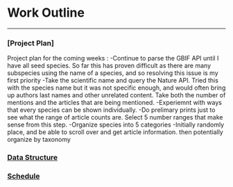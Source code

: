 # Work Outline
-----

### [Project Plan]
Project plan for the coming weeks :
    -Continue to parse the GBIF API until I have all seed species. So far this has proven difficult as there are many subspecies using the name of a species, and so resolving this issue is my first priority
    -Take the scientific name and query the Nature API. Tried this with the species name but it was not specific enough, and would often bring up authors last names and other unrelated content. Take both the number of mentions and the articles that are being mentioned. 
    -Experiemnt with ways that every species can be shown individually. 
    -Do prelimary prints just to see what the range of article counts are. Select 5 number ranges that make sense from this step. 
    -Organize species into 5 categories
    -Initially randomly place, and be able to scroll over and get article information. then potentially organize by taxonomy 
### [Data Structure](https://github.com/tannerjaime/thesis/blob/master/work/dataStructure.js)
### [Schedule](https://github.com/tannerjaime/thesis/blob/master/work/schedule.png)

